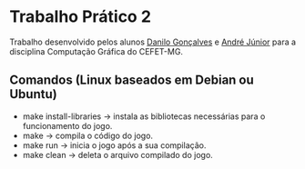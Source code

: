 # Trabalho Prático 2

Trabalho desenvolvido pelos alunos [Danilo Gonçalves](https://github.com/danilogc4) e [André Júnior](https://github.com/Andre1999Lopes) para a disciplina Computação Gráfica do CEFET-MG.

## Comandos (Linux baseados em Debian ou Ubuntu)

- make install-libraries -> instala as bibliotecas necessárias para o funcionamento do jogo.
- make -> compila o código do jogo.
- make run -> inicia o jogo após a sua compilação.
- make clean -> deleta o arquivo compilado do jogo.
